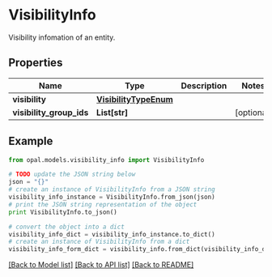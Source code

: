 # VisibilityInfo

Visibility infomation of an entity.

## Properties

Name | Type | Description | Notes
------------ | ------------- | ------------- | -------------
**visibility** | [**VisibilityTypeEnum**](VisibilityTypeEnum.md) |  | 
**visibility_group_ids** | **List[str]** |  | [optional] 

## Example

```python
from opal.models.visibility_info import VisibilityInfo

# TODO update the JSON string below
json = "{}"
# create an instance of VisibilityInfo from a JSON string
visibility_info_instance = VisibilityInfo.from_json(json)
# print the JSON string representation of the object
print VisibilityInfo.to_json()

# convert the object into a dict
visibility_info_dict = visibility_info_instance.to_dict()
# create an instance of VisibilityInfo from a dict
visibility_info_form_dict = visibility_info.from_dict(visibility_info_dict)
```
[[Back to Model list]](../README.md#documentation-for-models) [[Back to API list]](../README.md#documentation-for-api-endpoints) [[Back to README]](../README.md)


